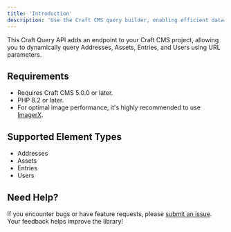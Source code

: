 ```yaml
---
title: 'Introduction'
description: 'Use the Craft CMS query builder, enabling efficient data fetching.'
---
```


This Craft Query API adds an endpoint to your Craft CMS project, allowing you to dynamically query Addresses, 
Assets, Entries, and Users using URL parameters.

## Requirements

- Requires Craft CMS 5.0.0 or later.
- PHP 8.2 or later.
- For optimal image performance, it's highly recommended to use [ImagerX](https://imager-x.spacecat.ninja/overview.html).

## Supported Element Types

- Addresses
- Assets
- Entries
- Users

## Need Help?

If you encounter bugs or have feature requests, please [submit an issue](https://github.com/samuelreichor/craft-query-api/issues/new). Your feedback helps improve the library!
